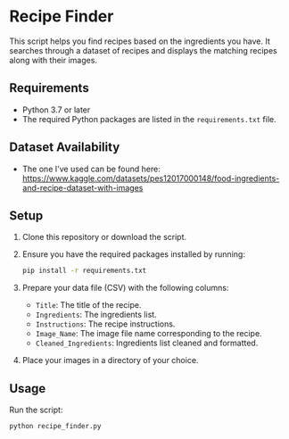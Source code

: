 # Recipe Finder

This script helps you find recipes based on the ingredients you have. It searches through a dataset of recipes and displays the matching recipes along with their images.

## Requirements

- Python 3.7 or later
- The required Python packages are listed in the `requirements.txt` file.

## Dataset Availability 
- The one I've used can be found here: https://www.kaggle.com/datasets/pes12017000148/food-ingredients-and-recipe-dataset-with-images 

## Setup

1. Clone this repository or download the script.
2. Ensure you have the required packages installed by running:

    ```bash
    pip install -r requirements.txt
    ```

3. Prepare your data file (CSV) with the following columns:
   - `Title`: The title of the recipe.
   - `Ingredients`: The ingredients list.
   - `Instructions`: The recipe instructions.
   - `Image_Name`: The image file name corresponding to the recipe.
   - `Cleaned_Ingredients`: Ingredients list cleaned and formatted.
    

4. Place your images in a directory of your choice.

## Usage

Run the script:

```bash
python recipe_finder.py

